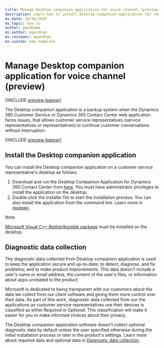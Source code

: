 ```yaml
---
title: Manage Desktop companion application for voice channel (preview)
description: Learn how to install Desktop companion application for the voice channel.
ms.date: 10/30/2024
ms.topic: how-to
author: gandhamm
ms.author: mgandham
ms.reviewer: mgandham
ms.custom: bap-template
---
```


# Manage Desktop companion application for voice channel (preview)

[!INCLUDE [preview-banner](~/../shared-content/shared/preview-includes/preview-banner.md)]

The Desktop companion application is a backup system when the Dynamics 365 Customer Service or Dynamics 365 Contact Center web application faces issues, that allows customer service representatives (service representatives or representatives) to continue customer conversations without interruption. 

[!INCLUDE [preview-banner](~/../shared-content/shared/preview-includes/preview-note-d365.md)]

## Install the Desktop companion application

You can install the Desktop companion application on a customer service representative's desktop as follows:

1. Download and run the Desktop Companion Application for Dynamics 365 Contact Center from [here](https://aka.ms/dca-preview-installer). You must have administrator privileges to install the application on the desktop.
1. Double click the installer file to start the installation process. You can also install the application from the command line. Learn more in [msiexec](/windows-server/administration/windows-commands/msiexec).

> [!NOTE]
> [Microsoft Visual C++ Redistributable package](/cpp/windows/latest-supported-vc-redist?view=msvc-170) must be installed on the desktop. 

## Diagnostic data collection

The diagnostic data collected from Desktop companion application is used to keep the application secure and up-to-date; to detect, diagnose, and fix problems; and to make product improvements. This data doesn't include a user's name or email address, the content of the user's files, or information about apps unrelated to the product. 

Microsoft is dedicated to being transparent with our customers about the data we collect from our client software and giving them more control over their data. As part of this work, diagnostic data collected from our the applications as customer service representatives use their devices is classified as either *Required* or *Optional*. This classification will make it easier for you to make informed choices about their privacy.

The Desktop companion application software doesn't collect optional diagnostic data by default unless the user specified otherwise during the initial installation process or later in the product's settings. Learn more about required data and optional data in [Diagnostic data collection](/power-automate/desktop-flows/diagnostic-data?WT.mc_id=powerautomate_inproduct_padconsole#required-data). 